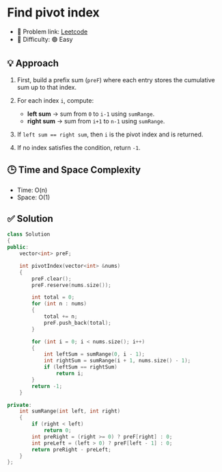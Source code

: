 # Find pivot index

- 🧩 Problem link: [Leetcode](https://leetcode.com/problems/find-pivot-index/)
- 🚦 Difficulty: 🟢 Easy

## 💡 Approach

1. First, build a prefix sum (`preF`) where each entry stores the cumulative sum up to that index.
2. For each index `i`, compute:

   - **left sum** → sum from `0` to `i-1` using `sumRange`.
   - **right sum** → sum from `i+1` to `n-1` using `sumRange`.

3. If `left sum == right sum`, then `i` is the pivot index and is returned.
4. If no index satisfies the condition, return `-1`.

## 🕒 Time and Space Complexity

- Time: O(n)
- Space: O(1)

## ✅ Solution

```cpp
class Solution
{
public:
    vector<int> preF;

    int pivotIndex(vector<int> &nums)
    {
        preF.clear();
        preF.reserve(nums.size());

        int total = 0;
        for (int n : nums)
        {
            total += n;
            preF.push_back(total);
        }

        for (int i = 0; i < nums.size(); i++)
        {
            int leftSum = sumRange(0, i - 1);
            int rightSum = sumRange(i + 1, nums.size() - 1);
            if (leftSum == rightSum)
                return i;
        }
        return -1;
    }

private:
    int sumRange(int left, int right)
    {
        if (right < left)
            return 0;
        int preRight = (right >= 0) ? preF[right] : 0;
        int preLeft = (left > 0) ? preF[left - 1] : 0;
        return preRight - preLeft;
    }
};
```

